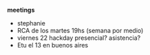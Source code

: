 **meetings**
- stephanie
- RCA de los martes 19hs (semana por medio)
- viernes 22 hackday presencial? asistencia?
- Etu el 13 en buenos aires
